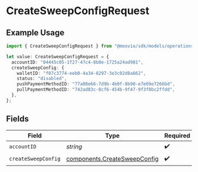 # CreateSweepConfigRequest

## Example Usage

```typescript
import { CreateSweepConfigRequest } from "@moovio/sdk/models/operations";

let value: CreateSweepConfigRequest = {
  accountID: "04445c05-1f27-47c4-8b0e-1725a24ad981",
  createSweepConfig: {
    walletID: "f07c3774-eeb0-4a34-8297-3e3c02d8a662",
    status: "disabled",
    pushPaymentMethodID: "77a08e66-7d9b-4b0f-8b90-e7e69e7266bd",
    pullPaymentMethodID: "742ad83c-8cf6-454b-9f47-9f3f8bc2ffdd",
  },
};
```

## Fields

| Field                                                                        | Type                                                                         | Required                                                                     | Description                                                                  |
| ---------------------------------------------------------------------------- | ---------------------------------------------------------------------------- | ---------------------------------------------------------------------------- | ---------------------------------------------------------------------------- |
| `accountID`                                                                  | *string*                                                                     | :heavy_check_mark:                                                           | N/A                                                                          |
| `createSweepConfig`                                                          | [components.CreateSweepConfig](../../models/components/createsweepconfig.md) | :heavy_check_mark:                                                           | N/A                                                                          |